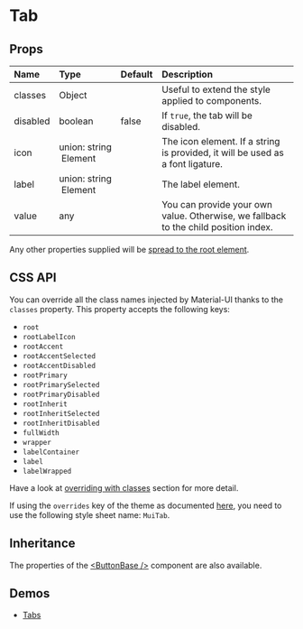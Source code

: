 <!--- This documentation is automatically generated, do not try to edit it. -->

# Tab



## Props
| Name | Type | Default | Description |
|:-----|:-----|:--------|:------------|
| classes | Object |  | Useful to extend the style applied to components. |
| disabled | boolean | false | If `true`, the tab will be disabled. |
| icon | union:&nbsp;string<br>&nbsp;Element<any><br> |  | The icon element. If a string is provided, it will be used as a font ligature. |
| label | union:&nbsp;string<br>&nbsp;Element<any><br> |  | The label element. |
| value | any |  | You can provide your own value. Otherwise, we fallback to the child position index. |

Any other properties supplied will be [spread to the root element](/customization/api#spread).

## CSS API

You can override all the class names injected by Material-UI thanks to the `classes` property.
This property accepts the following keys:
- `root`
- `rootLabelIcon`
- `rootAccent`
- `rootAccentSelected`
- `rootAccentDisabled`
- `rootPrimary`
- `rootPrimarySelected`
- `rootPrimaryDisabled`
- `rootInherit`
- `rootInheritSelected`
- `rootInheritDisabled`
- `fullWidth`
- `wrapper`
- `labelContainer`
- `label`
- `labelWrapped`

Have a look at [overriding with classes](/customization/overrides#overriding-with-classes)
section for more detail.

If using the `overrides` key of the theme as documented
[here](/customization/themes#customizing-all-instances-of-a-component-type),
you need to use the following style sheet name: `MuiTab`.

## Inheritance

The properties of the [&lt;ButtonBase /&gt;](/api/button-base) component are also available.

## Demos

- [Tabs](/demos/tabs)

